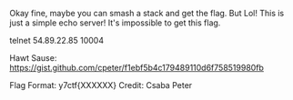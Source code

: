Okay fine, maybe you can smash a stack and get the flag. But Lol! This is just a simple echo server! It's impossible to get this flag.

telnet 54.89.22.85 10004

Hawt Sause:
https://gist.github.com/cpeter/f1ebf5b4c179489110d6f758519980fb

Flag Format: y7ctf{XXXXXX}
Credit: Csaba Peter